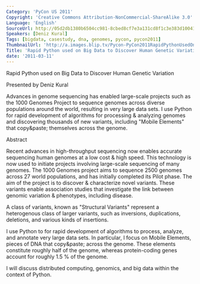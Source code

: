 ```yaml
---
Category: 'PyCon US 2011'
Copyright: 'Creative Commons Attribution-NonCommercial-ShareAlike 3.0'
Language: 'English'
SourceUrl: http://05d2db1380b6504cc981-8cbed8cf7e3a131cd8f1c3e383d10041.r93.cf2.rackcdn.com/pycon-us-2011/414_rapid-python-used-on-big-data-to-discover-human-genetic-variation.mp4
Speakers: [Deniz Kural]
Tags: [bigdata, casestudy, dna, genomes, pycon, pycon2011]
ThumbnailUrl: 'http://a.images.blip.tv/Pycon-PyCon2011RapidPythonUsedOnBigDataToDiscoverHumanGenet382.png'
Title: 'Rapid Python used on Big Data to Discover Human Genetic Variation'
date: '2011-03-11'
---
```

Rapid Python used on Big Data to Discover Human Genetic Variation

Presented by Deniz Kural

Advances in genome sequencing has enabled large-scale projects such as the
1000 Genomes Project to sequence genomes across diverse populations around the
world, resulting in very large data sets. I use Python for rapid development
of algorithms for processing & analyzing genomes and discovering thousands of
new variants, including "Mobile Elements" that copy&paste; themselves across
the genome.

Abstract

Recent advances in high-throughput sequencing now enables accurate sequencing
human genomes at a low cost & high speed. This technology is now used to
initiate projects involving large-scale sequencing of many genomes. The 1000
Genomes project aims to sequence 2500 genomes across 27 world populations, and
has initially completed its Pilot phase. The aim of the project is to discover
& characterize novel variants. These variants enable association studies that
investigate the link between genomic variation & phenotypes, including
disease.

A class of variants, known as "Structural Variants" represent a heterogenous
class of larger variants, such as inversions, duplications, deletions, and
various kinds of insertions.

I use Python to for rapid development of algorithms to process, analyze, and
annotate very large data sets. In particular, I focus on Mobile Elements,
pieces of DNA that copy&paste; across the genome. These elements constitute
roughly half of the genome, whereas protein-coding genes account for roughly
1.5 % of the genome.

I will discuss distributed computing, genomics, and big data within the
context of Python.
